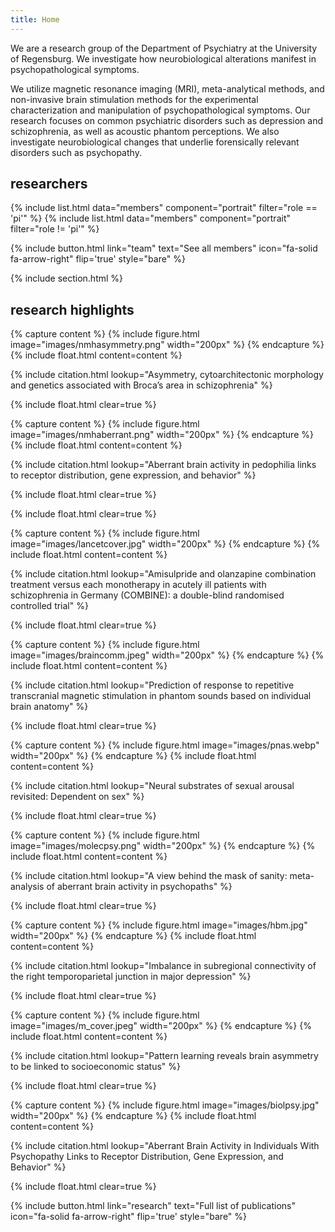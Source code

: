 ```yaml
---
title: Home
---
```


We are a research group of the Department of Psychiatry at the University of Regensburg. We investigate how neurobiological alterations manifest in psychopathological symptoms.

We utilize magnetic resonance imaging (MRI), meta-analytical methods, and non-invasive brain stimulation methods for the experimental characterization and manipulation of psychopathological symptoms. Our research focuses on common psychiatric disorders such as depression and schizophrenia, as well as acoustic phantom perceptions. We also investigate neurobiological changes that underlie forensically relevant disorders such as psychopathy.

## researchers

{% include list.html data="members" component="portrait" filter="role == 'pi'" %}
{% include list.html data="members" component="portrait" filter="role != 'pi'" %}

{%
  include button.html
  link="team"
  text="See all members"
  icon="fa-solid fa-arrow-right"
  flip='true'
  style="bare"
%}

{% include section.html %}

## research highlights

{% capture content %}
{% include figure.html image="images/nmhasymmetry.png" width="200px" %}
{% endcapture %}
{% include float.html content=content %}

{% include citation.html lookup="Asymmetry, cytoarchitectonic morphology and genetics associated with Broca’s area in schizophrenia" %}

{% include float.html clear=true %}

{% capture content %}
{% include figure.html image="images/nmhaberrant.png" width="200px" %}
{% endcapture %}
{% include float.html content=content %}

{% include citation.html lookup="Aberrant brain activity in pedophilia links to receptor distribution, gene expression, and behavior" %}

{% include float.html clear=true %}

{% include float.html clear=true %}

{% capture content %}
{% include figure.html image="images/lancetcover.jpg" width="200px" %}
{% endcapture %}
{% include float.html content=content %}

{% include citation.html lookup="Amisulpride and olanzapine combination treatment versus each monotherapy in acutely ill patients with schizophrenia in Germany (COMBINE): a double-blind randomised controlled trial" %}

{% include float.html clear=true %}

{% capture content %}
{% include figure.html image="images/braincomm.jpeg" width="200px" %}
{% endcapture %}
{% include float.html content=content %}

{% include citation.html lookup="Prediction of response to repetitive transcranial magnetic stimulation in phantom sounds based on individual brain anatomy" %}

{% include float.html clear=true %}

{% capture content %}
{% include figure.html image="images/pnas.webp" width="200px" %}
{% endcapture %}
{% include float.html content=content %}

{% include citation.html lookup="Neural substrates of sexual arousal revisited: Dependent on sex" %}

{% include float.html clear=true %}

{% capture content %}
{% include figure.html image="images/molecpsy.png" width="200px" %}
{% endcapture %}
{% include float.html content=content %}

{% include citation.html lookup="A view behind the mask of sanity: meta-analysis of aberrant brain activity in psychopaths" %}

{% include float.html clear=true %}

{% capture content %}
{% include figure.html image="images/hbm.jpg" width="200px" %}
{% endcapture %}
{% include float.html content=content %}

{% include citation.html lookup="Imbalance in subregional connectivity of the right temporoparietal junction in major depression" %}

{% include float.html clear=true %}

{% capture content %}
{% include figure.html image="images/m_cover.jpeg" width="200px" %}
{% endcapture %}
{% include float.html content=content %}

{% include citation.html lookup="Pattern learning reveals brain asymmetry to be linked to socioeconomic status" %}

{% include float.html clear=true %}

{% capture content %}
{% include figure.html image="images/biolpsy.jpg" width="200px" %}
{% endcapture %}
{% include float.html content=content %}

{% include citation.html lookup="Aberrant Brain Activity in Individuals With Psychopathy Links to Receptor Distribution, Gene Expression, and Behavior" %}

{% include float.html clear=true %}

{%
  include button.html
  link="research"
  text="Full list of publications"
  icon="fa-solid fa-arrow-right"
  flip='true'
  style="bare"
%}
